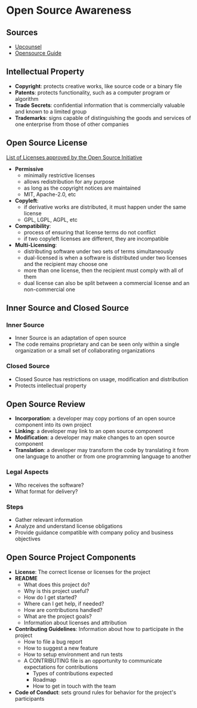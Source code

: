 # Open Source Awareness

## Sources

* [Upcounsel](https://web.archive.org/web/20210518082125/https://www.upcounsel.com/patents-trademarks-copyrights-and-trade-secrets)
* [Opensource Guide](https://opensource.guide/how-to-contribute/)

## Intellectual Property

* __Copyright__: protects creative works, like source code or a binary file
* __Patents__: protects functionality, such as a computer program or algorithm
* __Trade Secrets__: confidential information that is commercially valuable and known to a limited group
* __Trademarks__: signs capable of distinguishing the goods and services of one enterprise from those of other companies

## Open Source License

[List of Licenses approved by the Open Source Initiative](https://opensource.org/licenses/)

* __Permissive__
  * minimally restrictive licenses
  * allows redistribution for any purpose
  * as long as the copyright notices are maintained
  * MIT, Apache-2.0, etc
* __Copyleft__:
  * if derivative works are distributed, it must happen under the same license
  * GPL, LGPL, AGPL, etc
* __Compatibility__:
  * process of ensuring that license terms do not conflict
  * if two copyleft licenses are different, they are incompatible
* __Multi-Licensing__:
  * distributing software under two sets of terms simultaneously
  * dual-licensed is when a software is distributed under two licenses and the recipient may choose one
  * more than one license, then the recipient must comply with all of them
  * dual license can also be split between a commercial license and an non-commercial one

## Inner Source and Closed Source

### Inner Source

* Inner Source is an adaptation of open source
* The code remains proprietary and can be seen only within a single organization or a small set of collaborating organizations

### Closed Source

* Closed Source has restrictions on usage, modification and distribution
* Protects intellectual property

## Open Source Review

* __Incorporation__: a developer may copy portions of an open source component into its own project
* __Linking__: a developer may link to an open source component
* __Modification__: a developer may make changes to an open source component
* __Translation__: a developer may transform the code by translating it from one language to another or from one programming language to another

### Legal Aspects

* Who receives the software?
* What format for delivery?

### Steps

* Gather relevant information
* Analyze and understand license obligations
* Provide guidance compatible with company policy and business objectives

## Open Source Project Components

* __License__: The correct license or licenses for the project
* __README__
  * What does this project do?
  * Why is this project useful?
  * How do I get started?
  * Where can I get help, if needed?
  * How are contributions handled?
  * What are the project goals?
  * Information about licenses and attribution
* __Contributing Guidelines__: Information about how to participate in the project
  * How to file a bug report
  * How to suggest a new feature
  * How to setup environment and run tests
  * A CONTRIBUTING file is an opportunity to communicate expectations for contributions
    * Types of contributions expected
    * Roadmap
    * How to get in touch with the team
* __Code of Conduct__: sets ground rules for behavior for the project's participants


